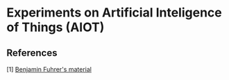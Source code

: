 # Experiments on Artificial Inteligence of Things (AIOT)

## References

[1]  [Benjamin Fuhrer's material](https://github.com/benja263/Integer-Only-Inference-for-Deep-Learning-in-Native-C)
